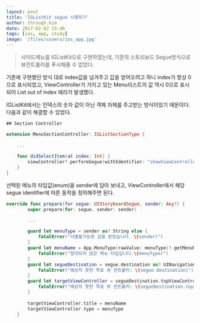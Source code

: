 ```yaml
---
layout: post
title: 'IGListKit segue 시행하기'
author: through.kim
date: 2017-02-02 15:46
tags: [ios, app, study]
image: '/files/covers/ios_app.jpg'
---
```


>사이드메뉴를 IGListKit으로 구현하였는데, 기존의 스토리보드 Segue방식으로 뷰컨트롤러를 푸시해줄 수 없었다.

기존에 구현했던 방식 대로 index값을 넘겨주고 값을 얻어오려고 하니 index가 항상 0으로 표시되었고, ViewController가 가지고 있는 Menu리스트의 값 역시 0으로 표시되어 List out of index 에라가 발생했다. 

IGListKit에서는 인덱스의 숫자 값이 아닌 객체 자체를 주고받는 방식이었기 때문이다. 다음과 같이 해결할 수 있었다.

```swift
## Section Controller

extension MenuSectionController: IGListSectionType {    
    
    ...
    
    func didSelectItem(at index: Int) {
        viewController?.performSegue(withIdentifier: "showViewController", sender: menu.type)
    }
}
```

선택된 메뉴의 타입값(enum)을 sender에 담아 보내고, ViewController에서 해당 segue identifier에 따른 동작을 정의해주면 된다.

```swift
override func prepare(for segue: UIStoryboardSegue, sender: Any?) {
        super.prepare(for: segue, sender: sender)

        ...
        
        guard let menuType = sender as? String else {
            fatalError("식별불가능한 값을 받았습니다. \(sender)")
        }
        guard let menuName = App.MenuType(rawValue: menuType)?.getMenuName() else {
            fatalError("정의되지 않은 메뉴 타입입니다.\(menuType)")
        }
        guard let segueDestination = segue.destination as? UINavigationController else {
            fatalError("예상치 못한 목표 뷰 컨트롤러: \(segue.destination)")
        }
        guard let targetViewController = segueDestination.topViewController as? MailListViewController else {
            fatalError("예상치 못한 목표 뷰 컨트롤러: \(segueDestination.topViewController)")
        }
        
        targetViewController.title = menuName
        targetViewController.type = menuType
    }

```

